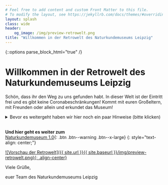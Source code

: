 ```yaml
---
# Feel free to add content and custom Front Matter to this file.
# To modify the layout, see https://jekyllrb.com/docs/themes/#overriding-theme-defaults
layout: splash
class: wide
header:
    og_image: /img/preview-retrowelt.png
title: "Willkommen in der Retrowelt des Naturkundemuseums Leipzig"
---
```

{::options parse_block_html="true" /}
<br/>
# Willkommen in der Retrowelt des Naturkundemuseums Leipzig

Schön, dass ihr den Weg zu uns gefunden habt. In dieser Welt ist der Eintritt frei und es gibt keine Coronabeschränkungen! Kommt mit euren Großeltern, mit Freunden oder allein und erkundet das Museum!

<details>
  <summary markdown="span">Bevor es weitergeht haben wir hier noch ein paar Hinweise (bitte klicken)</summary>
* Die nächsten Seiten sind **nur** mit einer Tastatur nutzbar, da ihr die Pfeiltasten zur Steuerung benötigt. Am besten werden sie euch mit Chrome (Chromium) und Firefox angezeigt. In wie weit andere Browser funktionieren, müsst ihr ausprobieren.
* Beim Eintritt in die Welt, werdet ihr gefragt, ob ihr den Zugriff auf eure Kamera und eurer Mikrofon zulasst. Das müsst ihr nicht machen. Die Verweigerung hat keinen Einfluss auf die Funktion des Programms.
* Wenn ihr in etwas hineinlauft und sich ein Fenster öffnet, dann findet ihr oben rechts ein kleines weißes Kreuz, um das Fenster nach dem Lesen, Anschauen und Spielen wieder zu schließen. Manchmal ist es etwas versteckt, aber immer da! Oft könnt ihr auch einfach mit den Pfeiltasten weiterlaufen.
* Ansonsten gilt: freundlich bleiben und Spaß haben! Wenn ihr Probleme mit der Seite oder anderen Museumsbesucher*innen habt, meldet euch bei [uns](mailto:service.naturkundemuseum@leipzig.de).
</details>
<br/>

**Und hier geht es weiter zum**<br/> [Naturkundemuseum 1.0](https://play.world.dezentrale.cloud/_/global/world.naturkunde.museum/Naturkundemuseum_Vorgarten.json){: .btn .btn--warning .btn--x-large}
{: style="text-align: center;"}

[![Vorschau der Retrowelt]({{ site.url }}{{ site.baseurl }}/img/preview-retrowelt.png){: .align-center}](https://play.world.dezentrale.cloud/_/global/world.naturkunde.museum/Naturkundemuseum_Vorgarten.json)

Viele Grüße,

euer Team des Naturkundemuseums Leipzig

